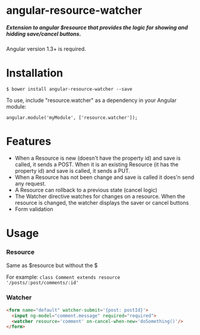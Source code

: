 # angular-resource-watcher
##### Extension to angular $resource that provides the logic for showing and hidding save/cancel buttons.
Angular version 1.3+ is required.

# Installation

    $ bower install angular-resource-watcher --save

To use, include "resource.watcher" as a dependency in your Angular module:
```
angular.module('myModule', ['resource.watcher']);
```

# Features
  * When a Resource is new (doesn't have the property id) and save is called, it sends a POST. When it is an existing Resource (it has the property id) and save is called, it sends a PUT.
  * When a Resource has not been change and save is called it does'n send any request.
  * A Resource can rollback to a previous state (cancel logic)
  * The Watcher directive watches for changes on a resource. When the resource is changed, the watcher displays the saver or cancel buttons
  * Form validation

# Usage

### Resource
Same as $resource but without the $

For example:
`class Comment extends resource '/posts/:post/comments/:id'`

### Watcher
```html
<form name="default" watcher-submit='{post: postId}'>
  <input ng-model="comment.message" required="required">
  <watcher resource='comment' on-cancel-when-new='doSomething()'/>
</form>
```
